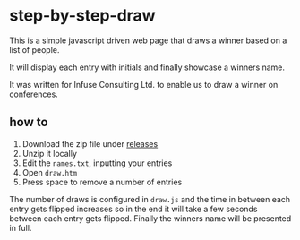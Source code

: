 # step-by-step-draw
This is a simple javascript driven web page that draws a winner based on a list of people.

It will display each entry with initials and finally showcase a winners name.

It was written for Infuse Consulting Ltd. to enable us to draw a winner on conferences.

## how to

1. Download the zip file under [releases](https://github.com/ddikman/step-by-step-draw/releases)
2. Unzip it locally
3. Edit the `names.txt`, inputting your entries
4. Open `draw.htm`
5. Press space to remove a number of entries

The number of draws is configured in `draw.js` and the time in between each entry gets flipped increases so in the end it will take a few seconds between each entry gets flipped. Finally the winners name will be presented in full.
